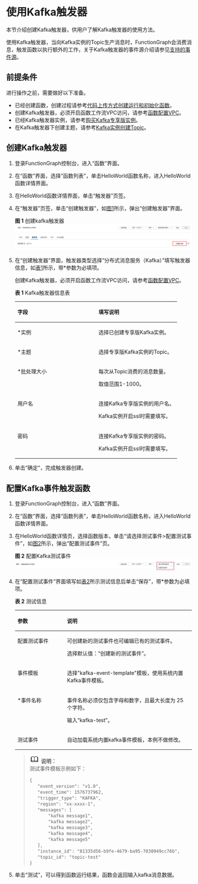 # 使用Kafka触发器<a name="ZH-CN_TOPIC_0214164330"></a>

本节介绍创建Kafka触发器，供用户了解Kafka触发器的使用方法。

使用Kafka触发器，当向Kafka实例的Topic生产消息时，FunctionGraph会消费消息，触发函数以执行额外的工作，关于Kafka触发器的事件源介绍请参见[支持的事件源](http://support.huaweicloud.com/devg-functiongraph/functiongraph_02_0102.html)。

## 前提条件<a name="section134592267445"></a>

进行操作之前，需要做好以下准备。

-   已经创建函数，创建过程请参考[代码上传方式创建运行和初始化函数](代码上传方式创建运行和初始化函数.md)。
-   创建Kafka触发器，必须开启函数工作流VPC访问，请参考[函数配置VPC](函数配置VPC.md)。
-   已经Kafka触发器实例，请参考[购买Kafka专享版实例](https://support.huaweicloud.com/usermanual-kafka/kafka-ug-180604013.html)。
-   在Kafka触发器下创建主题，请参考[Kafka实例创建Topic](https://support.huaweicloud.com/usermanual-kafka/kafka-ug-180604018.html)。

## 创建Kafka触发器<a name="section3956183013126"></a>

1.  登录FunctionGraph控制台，进入“函数”界面。
2.  在“函数”界面，选择“函数列表”，单击HelloWorld函数名称，进入HelloWorld函数详情界面。
3.  在HelloWorld函数详情界面，单击“触发器”页签。
4.  在“触发器”页签，单击“创建触发器”，如[图1](#fig1779716147018)所示，弹出“创建触发器”界面。

    **图 1**  创建kafka触发器<a name="fig1779716147018"></a>  
    ![](figures/创建kafka触发器.png "创建kafka触发器")

5.  在“创建触发器“界面，触发器类型选择“分布式消息服务（Kafka）”填写触发器信息，如[表1](#table15529346278)所示，带\*参数为必填项。

    创建Kafka触发器，必须开启函数工作流VPC访问，请参考[函数配置VPC](函数配置VPC.md)。

    **表 1**  Kafka触发器信息表

    <a name="table15529346278"></a>
    <table><thead align="left"><tr id="row2051123452719"><th class="cellrowborder" valign="top" width="50%" id="mcps1.2.3.1.1"><p id="p12501134182719"><a name="p12501134182719"></a><a name="p12501134182719"></a>字段</p>
    </th>
    <th class="cellrowborder" valign="top" width="50%" id="mcps1.2.3.1.2"><p id="p17511334132714"><a name="p17511334132714"></a><a name="p17511334132714"></a>填写说明</p>
    </th>
    </tr>
    </thead>
    <tbody><tr id="row451134102713"><td class="cellrowborder" valign="top" width="50%" headers="mcps1.2.3.1.1 "><p id="p17514348275"><a name="p17514348275"></a><a name="p17514348275"></a>*实例</p>
    </td>
    <td class="cellrowborder" valign="top" width="50%" headers="mcps1.2.3.1.2 "><p id="p12518347279"><a name="p12518347279"></a><a name="p12518347279"></a>选择已创建专享版Kafka实例。</p>
    </td>
    </tr>
    <tr id="row55133414278"><td class="cellrowborder" valign="top" width="50%" headers="mcps1.2.3.1.1 "><p id="p25114345272"><a name="p25114345272"></a><a name="p25114345272"></a>*主题</p>
    </td>
    <td class="cellrowborder" valign="top" width="50%" headers="mcps1.2.3.1.2 "><p id="p16511734152715"><a name="p16511734152715"></a><a name="p16511734152715"></a>选择专享版Kafka实例的Topic。</p>
    </td>
    </tr>
    <tr id="row145118346272"><td class="cellrowborder" valign="top" width="50%" headers="mcps1.2.3.1.1 "><p id="p95193452713"><a name="p95193452713"></a><a name="p95193452713"></a>*批处理大小</p>
    </td>
    <td class="cellrowborder" valign="top" width="50%" headers="mcps1.2.3.1.2 "><p id="p1651734192712"><a name="p1651734192712"></a><a name="p1651734192712"></a>每次从Topic消费的消息数量。</p>
    <p id="p6514340274"><a name="p6514340274"></a><a name="p6514340274"></a>取值范围1-1000。</p>
    </td>
    </tr>
    <tr id="row55133416274"><td class="cellrowborder" valign="top" width="50%" headers="mcps1.2.3.1.1 "><p id="p451103418277"><a name="p451103418277"></a><a name="p451103418277"></a>用户名</p>
    </td>
    <td class="cellrowborder" valign="top" width="50%" headers="mcps1.2.3.1.2 "><p id="p751183492713"><a name="p751183492713"></a><a name="p751183492713"></a>连接Kafka专享版实例的用户名。</p>
    <p id="p18511334152715"><a name="p18511334152715"></a><a name="p18511334152715"></a>Kafka实例开启ssl时需要填写。</p>
    </td>
    </tr>
    <tr id="row175217342274"><td class="cellrowborder" valign="top" width="50%" headers="mcps1.2.3.1.1 "><p id="p17511034162716"><a name="p17511034162716"></a><a name="p17511034162716"></a>密码</p>
    </td>
    <td class="cellrowborder" valign="top" width="50%" headers="mcps1.2.3.1.2 "><p id="p1352183412718"><a name="p1352183412718"></a><a name="p1352183412718"></a>连接Kafka专享版实例的密码。</p>
    <p id="p11521034122719"><a name="p11521034122719"></a><a name="p11521034122719"></a>Kafka实例开启ssl时需要填写。</p>
    </td>
    </tr>
    </tbody>
    </table>

6.  单击“确定“，完成触发器创建。

## 配置Kafka事件触发函数<a name="section8958730121211"></a>

1.  登录FunctionGraph控制台，进入“函数”界面。
2.  在“函数”界面，选择“函数列表”，单击HelloWorld函数名称，进入HelloWorld函数详情界面。
3.  在HelloWorld函数详情页，选择函数版本，单击“请选择测试事件\>配置测试事件”，如[图2](#fig12868111714416)所示，弹出“配置测试事件”页。

    **图 2**  配置Kafka测试事件<a name="fig12868111714416"></a>  
    ![](figures/配置Kafka测试事件.png "配置Kafka测试事件")

4.  在“配置测试事件”界面填写如[表2](#table15199135171812)所示测试信息后单击“保存”，带\*参数为必填项。

    **表 2**  测试信息

    <a name="table15199135171812"></a>
    <table><thead align="left"><tr id="row31976510182"><th class="cellrowborder" valign="top" width="28.000000000000004%" id="mcps1.2.3.1.1"><p id="p71977514187"><a name="p71977514187"></a><a name="p71977514187"></a>参数</p>
    </th>
    <th class="cellrowborder" valign="top" width="72%" id="mcps1.2.3.1.2"><p id="p8197165171812"><a name="p8197165171812"></a><a name="p8197165171812"></a>说明</p>
    </th>
    </tr>
    </thead>
    <tbody><tr id="row219735171814"><td class="cellrowborder" valign="top" width="28.000000000000004%" headers="mcps1.2.3.1.1 "><p id="p3197850189"><a name="p3197850189"></a><a name="p3197850189"></a>配置测试事件</p>
    </td>
    <td class="cellrowborder" valign="top" width="72%" headers="mcps1.2.3.1.2 "><p id="p819718513189"><a name="p819718513189"></a><a name="p819718513189"></a>可创建新的测试事件也可编辑已有的测试事件。</p>
    <p id="p019785141810"><a name="p019785141810"></a><a name="p019785141810"></a>选择默认值：“创建新的测试事件”。</p>
    </td>
    </tr>
    <tr id="row019845151817"><td class="cellrowborder" valign="top" width="28.000000000000004%" headers="mcps1.2.3.1.1 "><p id="p1619715519182"><a name="p1619715519182"></a><a name="p1619715519182"></a>事件模板</p>
    </td>
    <td class="cellrowborder" valign="top" width="72%" headers="mcps1.2.3.1.2 "><p id="p519812511182"><a name="p519812511182"></a><a name="p519812511182"></a>选择"kafka-event-template"模板，使用系统内置Kafka事件模板。</p>
    </td>
    </tr>
    <tr id="row01981653188"><td class="cellrowborder" valign="top" width="28.000000000000004%" headers="mcps1.2.3.1.1 "><p id="p619865201814"><a name="p619865201814"></a><a name="p619865201814"></a>*事件名称</p>
    </td>
    <td class="cellrowborder" valign="top" width="72%" headers="mcps1.2.3.1.2 "><p id="p2019825121816"><a name="p2019825121816"></a><a name="p2019825121816"></a>事件名称必须仅包含字母和数字，且最大长度为 25 个字符。</p>
    <p id="p171981253182"><a name="p171981253182"></a><a name="p171981253182"></a>输入“kafka-test”。</p>
    </td>
    </tr>
    <tr id="row71991752189"><td class="cellrowborder" valign="top" width="28.000000000000004%" headers="mcps1.2.3.1.1 "><p id="p81983518186"><a name="p81983518186"></a><a name="p81983518186"></a>测试事件</p>
    </td>
    <td class="cellrowborder" valign="top" width="72%" headers="mcps1.2.3.1.2 "><p id="p1419810515185"><a name="p1419810515185"></a><a name="p1419810515185"></a>自动加载系统内置kafka事件模板，本例不做修改。</p>
    </td>
    </tr>
    </tbody>
    </table>

    >![](public_sys-resources/icon-note.gif) **说明：**   
    >测试事件模板示例如下：  
    >```  
    >{  
    >    "event_version": "v1.0",  
    >    "event_time": 1576737962,  
    >    "trigger_type": "KAFKA",  
    >    "region": "xx-xxxx-1",  
    >    "messages": [  
    >        "kafka message1",  
    >        "kafka message2",  
    >        "kafka message3",  
    >        "kafka message4",  
    >        "kafka message5"  
    >    ],  
    >    "instance_id": "81335d56-b9fe-4679-ba95-7030949cc76b",  
    >    "topic_id": "topic-test"  
    >}  
    >```  

5.  单击“测试”，可以得到函数运行结果，函数会返回输入kafka消息数据。

